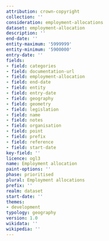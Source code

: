 ```yaml
---
attribution: crown-copyright
collection: ''
consideration: employment-allocations
dataset: employment-allocation
description: ''
end-date: ''
entity-maximum: '5999999'
entity-minimum: '5900000'
entry-date: ''
fields:
- field: categories
- field: documentation-url
- field: employment-allocation
- field: end-date
- field: entity
- field: entry-date
- field: geography
- field: geometry
- field: legislation
- field: name
- field: notes
- field: organisation
- field: point
- field: prefix
- field: reference
- field: start-date
key-field: ''
licence: ogl3
name: Employment allocation
paint-options: ''
phase: prioritised
plural: Employment allocations
prefix: ''
realm: dataset
start-date: ''
themes:
- development
typology: geography
version: 1.0
wikidata: ''
wikipedia: ''
---
```

